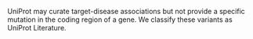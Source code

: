 UniProt may curate target-disease associations but not provide a specific mutation in the coding region of a gene. We classify these variants as UniProt Literature.
